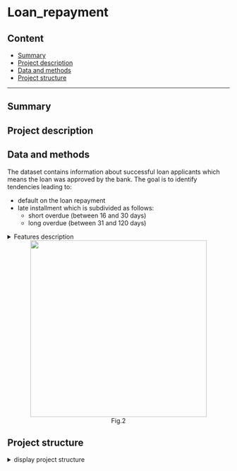 # Loan_repayment

## Content

* [Summary](README.md#Summary)  
* [Project description](README.md#Project-description)  
* [Data and methods](README.md#Data-and-methods)                                
* [Project structure](README.md#Project-structure)                   


---

## Summary

  

## Project description



## Data and methods

The dataset contains information about successful loan applicants which means the loan was approved by the bank. The goal is to identify tendencies leading to:
* default on the loan repayment
* late installment which is subdivided as follows:
    * short overdue (between 16 and 30 days)
    * long overdue (between 31 and 120 days)


<details>
    <summary>Features description</summary>

text
</details>

<div align="center"> 
<img src="./figures/fig.png" width="400">  </div>

<div align="center">  Fig.2   </div>


## Project structure

<details>
  <summary>display project structure </summary>

```Python
Loan_repayment
├── .gitignore
├── config
│   └── config.json     # configuration settings
├── data                # data archive
│  
├── figures
│   ├── fig_1.png
.....
│   └── fig_xx.png
├── models              # models and weights
│   ├── xxx.pkl
.....
│   └── xxx.pkl
├── notebooks           # notebooks
│   └── Loan_repayment.ipynb

├── README.md
├── requirements.txt    
└── utils               # functions and data loaders
    └── reader_config.py
```
</details>
